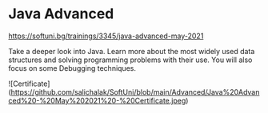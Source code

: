  
#  Java Advanced
https://softuni.bg/trainings/3345/java-advanced-may-2021

Take a deeper look into Java. Learn more about the most widely used data structures and solving programming problems with their use. You will also focus on some Debugging techniques.

![Certificate]
(https://github.com/salichalak/SoftUni/blob/main/Advanced/Java%20Advanced%20-%20May%202021%20-%20Certificate.jpeg)
